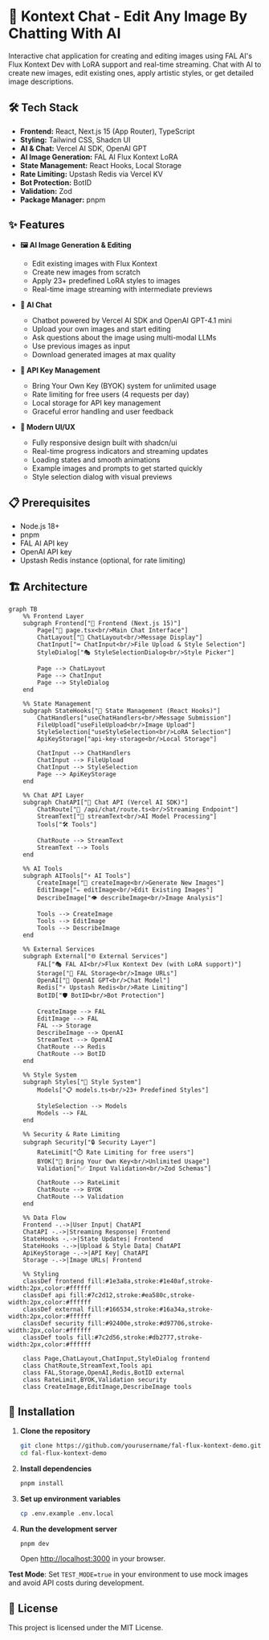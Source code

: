 # 🎨 Kontext Chat - Edit Any Image By Chatting With AI

Interactive chat application for creating and editing images using FAL AI's Flux Kontext Dev with LoRA support and real-time streaming. Chat with AI to create new images, edit existing ones, apply artistic styles, or get detailed image descriptions.

## 🛠️ Tech Stack

- **Frontend:** React, Next.js 15 (App Router), TypeScript
- **Styling:** Tailwind CSS, Shadcn UI
- **AI & Chat:** Vercel AI SDK, OpenAI GPT
- **AI Image Generation:** FAL AI Flux Kontext LoRA
- **State Management:** React Hooks, Local Storage
- **Rate Limiting:** Upstash Redis via Vercel KV
- **Bot Protection:** BotID
- **Validation:** Zod
- **Package Manager:** pnpm

## ✨ Features

- **🖼️ AI Image Generation & Editing**
  - Edit existing images with Flux Kontext
  - Create new images from scratch
  - Apply 23+ predefined LoRA styles to images
  - Real-time image streaming with intermediate previews

- **💬 AI Chat**
  - Chatbot powered by Vercel AI SDK and OpenAI GPT-4.1 mini
  - Upload your own images and start editing
  - Ask questions about the image using multi-modal LLMs
  - Use previous images as input
  - Download generated images at max quality

- **🔑 API Key Management**
  - Bring Your Own Key (BYOK) system for unlimited usage
  - Rate limiting for free users (4 requests per day)
  - Local storage for API key management
  - Graceful error handling and user feedback

- **🎯 Modern UI/UX**
  - Fully responsive design built with shadcn/ui
  - Real-time progress indicators and streaming updates
  - Loading states and smooth animations
  - Example images and prompts to get started quickly
  - Style selection dialog with visual previews

## 📋 Prerequisites

- Node.js 18+
- pnpm
- FAL AI API key
- OpenAI API key
- Upstash Redis instance (optional, for rate limiting)

## 🏗️ Architecture

```mermaid
graph TB
    %% Frontend Layer
    subgraph Frontend["🎨 Frontend (Next.js 15)"]
        Page["📱 page.tsx<br/>Main Chat Interface"]
        ChatLayout["💬 ChatLayout<br/>Message Display"]
        ChatInput["⌨️ ChatInput<br/>File Upload & Style Selection"]
        StyleDialog["🎭 StyleSelectionDialog<br/>Style Picker"]

        Page --> ChatLayout
        Page --> ChatInput
        Page --> StyleDialog
    end

    %% State Management
    subgraph StateHooks["🔄 State Management (React Hooks)"]
        ChatHandlers["useChatHandlers<br/>Message Submission"]
        FileUpload["useFileUpload<br/>Image Upload"]
        StyleSelection["useStyleSelection<br/>LoRA Selection"]
        ApiKeyStorage["api-key-storage<br/>Local Storage"]

        ChatInput --> ChatHandlers
        ChatInput --> FileUpload
        ChatInput --> StyleSelection
        Page --> ApiKeyStorage
    end

    %% Chat API Layer
    subgraph ChatAPI["🤖 Chat API (Vercel AI SDK)"]
        ChatRoute["📡 /api/chat/route.ts<br/>Streaming Endpoint"]
        StreamText["🌊 streamText<br/>AI Model Processing"]
        Tools["🛠️ Tools"]

        ChatRoute --> StreamText
        StreamText --> Tools
    end

    %% AI Tools
    subgraph AITools["⚡ AI Tools"]
        CreateImage["🎨 createImage<br/>Generate New Images"]
        EditImage["✏️ editImage<br/>Edit Existing Images"]
        DescribeImage["👁️ describeImage<br/>Image Analysis"]

        Tools --> CreateImage
        Tools --> EditImage
        Tools --> DescribeImage
    end

    %% External Services
    subgraph External["🌐 External Services"]
        FAL["🎭 FAL AI<br/>Flux Kontext Dev (with LoRA support)"]
        Storage["💾 FAL Storage<br/>Image URLs"]
        OpenAI["🧠 OpenAI GPT<br/>Chat Model"]
        Redis["⚡ Upstash Redis<br/>Rate Limiting"]
        BotID["🛡️ BotID<br/>Bot Protection"]

        CreateImage --> FAL
        EditImage --> FAL
        FAL --> Storage
        DescribeImage --> OpenAI
        StreamText --> OpenAI
        ChatRoute --> Redis
        ChatRoute --> BotID
    end

    %% Style System
    subgraph Styles["🎨 Style System"]
        Models["📋 models.ts<br/>23+ Predefined Styles"]

        StyleSelection --> Models
        Models --> FAL
    end

    %% Security & Rate Limiting
    subgraph Security["🔒 Security Layer"]
        RateLimit["⏱️ Rate Limiting for free users"]
        BYOK["🔑 Bring Your Own Key<br/>Unlimited Usage"]
        Validation["✅ Input Validation<br/>Zod Schemas"]

        ChatRoute --> RateLimit
        ChatRoute --> BYOK
        ChatRoute --> Validation
    end

    %% Data Flow
    Frontend -.->|User Input| ChatAPI
    ChatAPI -.->|Streaming Response| Frontend
    StateHooks -.->|State Updates| Frontend
    StateHooks -.->|Upload & Style Data| ChatAPI
    ApiKeyStorage -.->|API Key| ChatAPI
    Storage -.->|Image URLs| Frontend

    %% Styling
    classDef frontend fill:#1e3a8a,stroke:#1e40af,stroke-width:2px,color:#ffffff
    classDef api fill:#7c2d12,stroke:#ea580c,stroke-width:2px,color:#ffffff
    classDef external fill:#166534,stroke:#16a34a,stroke-width:2px,color:#ffffff
    classDef security fill:#92400e,stroke:#d97706,stroke-width:2px,color:#ffffff
    classDef tools fill:#7c2d56,stroke:#db2777,stroke-width:2px,color:#ffffff

    class Page,ChatLayout,ChatInput,StyleDialog frontend
    class ChatRoute,StreamText,Tools api
    class FAL,Storage,OpenAI,Redis,BotID external
    class RateLimit,BYOK,Validation security
    class CreateImage,EditImage,DescribeImage tools
```

## 🚀 Installation

1. **Clone the repository**

   ```bash
   git clone https://github.com/yourusername/fal-flux-kontext-demo.git
   cd fal-flux-kontext-demo
   ```

2. **Install dependencies**

   ```bash
   pnpm install
   ```

3. **Set up environment variables**

   ```bash
   cp .env.example .env.local
   ```

4. **Run the development server**

   ```bash
   pnpm dev
   ```

   Open [http://localhost:3000](http://localhost:3000) in your browser.

**Test Mode**: Set `TEST_MODE=true` in your environment to use mock images and avoid API costs during development.

## 📄 License

This project is licensed under the MIT License.

